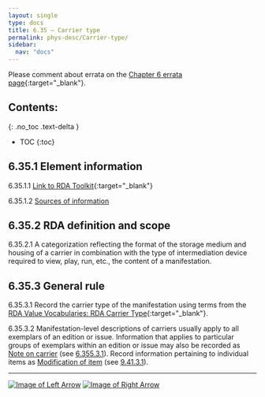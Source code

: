 ```yaml
---
layout: single
type: docs
title: 6.35 — Carrier type
permalink: phys-desc/Carrier-type/
sidebar:
  nav: "docs"
---
```


Please comment about errata on the [Chapter 6 errata page](https://docs.google.com/document/d/1mb67GUCT1bbQjywyeTpbjpWDe5iymT3qJ7jeoof5Ra4/edit#heading=h.pcdy49r2oj2f){:target="_blank"}.

## Contents:
{: .no_toc .text-delta }

- TOC
{:toc}

## 6.35.1 Element information

<a name="6.35.1.1">6.35.1.1</a> [Link to RDA Toolkit](https://beta.rdatoolkit.org/Content/Index?externalId=en-US_ala-0dd63c0d-066f-3ddc-885a-ff83c25cf752){:target="_blank"}

<a name="6.35.1.2">6.35.1.2</a> [Sources of information](/DCRMR/phys-desc/#6011-sources-of-information) 

## 6.35.2 RDA definition and scope

<a name="6.35.2.1">6.35.2.1</a> A categorization reflecting the format of the storage medium and housing of a carrier in combination with the type of intermediation device required to view, play, run, etc., the content of a manifestation.

## 6.35.3 General rule
<a name="6.35.3.1">6.35.3.1</a> Record the carrier type of the manifestation using terms from the [RDA Value Vocabularies: RDA Carrier Type](http://www.rdaregistry.info/termList/RDACarrierType/){:target="_blank"}.

<a name="6.35.3.2">6.35.3.2</a> Manifestation-level descriptions of carriers usually apply to all exemplars of an edition or issue. Information that applies to particular groups of exemplars within an edition or issue may also be recorded as [Note on carrier](/DCRMR/phys-desc/Note-on-carrier/) (see [6.355.3.1](/DCRMR/phys-desc/Note-on-carrier/#6.355.3.1)). Record information pertaining to individual items as [Modification of item](/DCRMR/additional-notes/Modification-of-item/) (see [9.41.3.1](/DCRMR/additional-notes/Modification-of-item/#9.41.3.1)). 

---

[![Image of Left Arrow](https://rbms-bsc.github.io/DCRMR/assets/pictures/navigation/Arrow_Left.png "6.34 — Media type")](/DCRMR/phys-desc/Media-type/) [![Image of Right Arrow](https://rbms-bsc.github.io/DCRMR/assets/pictures/navigation/Arrow_Right.png "6.355 — Note on carrier")](/DCRMR/phys-desc/Note-on-carrier/)